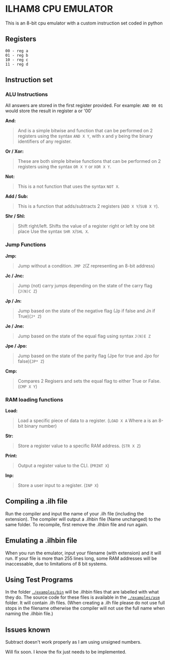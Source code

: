 # ILHAM8 CPU EMULATOR

This is an 8-bit cpu emulator with a custom instruction set
coded in python

## Registers 
```
00 - reg a
01 - reg b
10 - reg c
11 - reg d
```

## Instruction set
### ALU Instructions
All answers are stored in the first register provided.
For example: `AND 00 01` would store the result in register a or '00'

**And:**

> And is a simple bitwise and function that can be performed on 2 registers
> using the syntax `AND X Y`, with x and y being the binary identifiers of 
> any register.

**Or / Xor:**

> These are both simple bitwise functions that can be performed on 2 registers using 
> the syntax `OR X Y` or `XOR X Y`.

**Not:**

> This is a not function that uses the syntax `NOT X`.

**Add / Sub:**

> This is a function that adds/subtracts 2 registers (`ADD X Y`/`SUB X Y`).

**Shr / Shl:**

> Shift right/left. Shifts the value of a register right or left by one bit place Use the syntax `SHR X`/`SHL X`.

### Jump Functions

**Jmp:**

> Jump without a condition. `JMP Z`(Z representing an 8-bit address)

**Jc / Jnc:**

> Jump (not) carry jumps depending on the state of the carry flag (`J(N)C Z`)

**Jp / Jn:**

> Jump based on the state of the negative flag (Jp if false and Jn if True)(`J* Z`)

**Je / Jne:**

> Jump based on the state of the equal flag using syntax `J(N)E Z`

**Jpe / Jpo:**

> Jump based on the state of the parity flag (Jpe for true and Jpo for false)(`JP* Z`)

**Cmp:**

> Compares 2 Regisers and sets the equal flag to either True or False. (`CMP X Y`)

### RAM loading functions

**Load:**

> Load a specific piece of data to a register. (`LOAD X A` Where a is an 8-bit binary number)

**Str:**

> Store a register value to a specific RAM address. (`STR X Z`)

**Print:**

> Output a register value to the CLI. (`PRINT X`)

**Inp:**

> Store a user input to a register. (`INP X`)

## Compiling a .ilh file

Run the compiler and input the name of your .ilh file (including the extension).
The compiler will output a .ilhbin file (Name unchanged) to the same folder. To
recompile, first remove the .ilhbin file and run again.

## Emulating a .ilhbin file

When you run the emulator, input your filename (with extension) and it will run. If your file is more than 255 lines long, some RAM addresses will be inaccessable, 
due to limitations of 8 bit systems.

## Using Test Programs
In the folder [`./examples/bin`](https://github.com/IlhamIbrahimli/Ilham8/tree/main/examples/bin) 
will be .ilhbin files that are labelled with what they do.
The source code for these files is available in the 
[`./examples/asm`](https://github.com/IlhamIbrahimli/Ilham8/tree/main/examples/asm)
folder. It will contain
.ilh files. (When creating a .ilh file please do not use full stops in the filename otherwise
the compiler will not use the full name when naming the .ilhbin file.)

## Issues known

Subtract doesn't work properly as I am using unsigned numbers.

Will fix soon. I know the fix just needs to be implemented.
